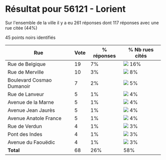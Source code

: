 # Résultat pour 56121 - Lorient

Sur l'ensemble de la ville il y a eu 261 réponses dont 117 réponses avec une rue citée (44%)

45 points noirs identifiés

| Rue | Vote | % réponses | % Nb rues cités|
|-----|------|------------|----------------|
| Rue de Belgique | 19 | 7% | <img src="../../img/bar_16.gif" />&nbsp;16%|
| Rue de Merville | 10 | 3% | <img src="../../img/bar_8.gif" />&nbsp;8%|
| Boulevard Cosmao Dumanoir | 7 | 2% | <img src="../../img/bar_5.gif" />&nbsp;5%|
| Rue de Lanveur | 5 | 1% | <img src="../../img/bar_4.gif" />&nbsp;4%|
| Avenue de la Marne | 5 | 1% | <img src="../../img/bar_4.gif" />&nbsp;4%|
| Avenue Jean Jaurès | 5 | 1% | <img src="../../img/bar_4.gif" />&nbsp;4%|
| Avenue Anatole France | 5 | 1% | <img src="../../img/bar_4.gif" />&nbsp;4%|
| Rue de Verdun | 4 | 1% | <img src="../../img/bar_3.gif" />&nbsp;3%|
| Pont des Indes | 4 | 1% | <img src="../../img/bar_3.gif" />&nbsp;3%|
| Avenue du Faouëdic | 4 | 1% | <img src="../../img/bar_3.gif" />&nbsp;3%|
| **Total** | 68 | 26% | 58%|
